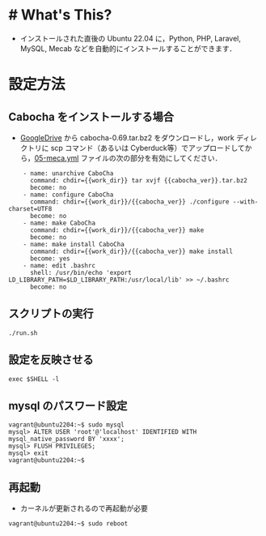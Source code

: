 # # What's This?
- インストールされた直後の Ubuntu 22.04 に，Python, PHP, Laravel, MySQL, Mecab などを自動的にインストールすることができます．

# 設定方法
## Cabocha をインストールする場合
- [GoogleDrive](https://drive.google.com/drive/folders/0B4y35FiV1wh7cGRCUUJHVTNJRnM?resourcekey=0-ym0BJTHMkjw3y1AEgwwaxA) から cabocha-0.69.tar.bz2 をダウンロードし，work ディレクトリに scp コマンド（あるいは Cyberduck等）でアップロードしてから，[05-meca.yml](05-meca.yml) ファイルの次の部分を有効にしてください．

~~~
    - name: unarchive CaboCha
      command: chdir={{work_dir}} tar xvjf {{cabocha_ver}}.tar.bz2
      become: no
    - name: configure CaboCha
      command: chdir={{work_dir}}/{{cabocha_ver}} ./configure --with-charset=UTF8
      become: no
    - name: make CaboCha
      command: chdir={{work_dir}}/{{cabocha_ver}} make
      become: no
    - name: make install CaboCha
      command: chdir={{work_dir}}/{{cabocha_ver}} make install
      become: yes
    - name: edit .bashrc
      shell: /usr/bin/echo 'export LD_LIBRARY_PATH=$LD_LIBRARY_PATH:/usr/local/lib' >> ~/.bashrc
      become: no
~~~

## スクリプトの実行
~~~
./run.sh
~~~

## 設定を反映させる
~~~
exec $SHELL -l
~~~


## mysql のパスワード設定

~~~
vagrant@ubuntu2204:~$ sudo mysql
mysql> ALTER USER 'root'@'localhost' IDENTIFIED WITH mysql_native_password BY 'xxxx';
mysql> FLUSH PRIVILEGES;
mysql> exit
vagrant@ubuntu2204:~$
~~~

## 再起動
- カーネルが更新されるので再起動が必要
~~~
vagrant@ubuntu2204:~$ sudo reboot
~~~
